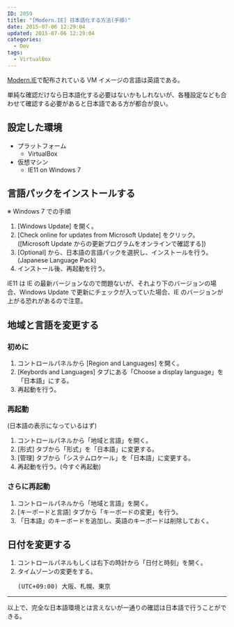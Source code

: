 ```yaml
---
ID: 2059
title: "[Modern.IE] 日本語化する方法(手順)"
date: 2015-07-06 12:29:04
updated: 2015-07-06 12:29:04
categories:
  - Dev
tags:
  - VirtualBox
---
```


<a href="http://www.modern.ie/">Modern.IE</a>で配布されている VM イメージの言語は英語である。

単純な確認だけなら日本語化する必要はないかもしれないが、各種設定なども合わせて確認する必要があると日本語である方が都合が良い。

<!--more-->
<h2>設定した環境</h2>

<ul>
  <li>プラットフォーム 
    <ul>
      <li>VirtualBox</li>
    </ul>
  </li>
  <li>仮想マシン 
    <ul>
      <li>IE11 on Windows 7</li>
    </ul>
  </li>
</ul>

<h2>言語パックをインストールする</h2>

※ Windows 7 での手順

<ol>
  <li>[Windows Update] を開く。</li>
  <li>[Check online for updates from Microsoft Update] をクリック。([Microsoft Update からの更新プログラムをオンラインで確認する])</li>
  <li>[Optional] から、日本語の言語パックを選択し、インストールを行う。(Japanese Language Pack)</li>
  <li>インストール後、再起動を行う。</li>
</ol>

<p class="c-alert">IE11 は IE の最新バージョンなので問題ないが、それより下のバージョンの場合、Windows Update で更新にチェックが入っていた場合、IE のバージョンが上がる恐れがあるので注意。</p>

<h2>地域と言語を変更する</h2>

<h3>初めに</h3>

<ol>
  <li>コントロールパネルから [Region and Languages] を開く。</li>
  <li>[Keybords and Languages] タブにある「Choose a display language」を「日本語」にする。</li>
  <li>再起動を行う。</li>
</ol>

<h3>再起動</h3>

(日本語の表示になっているはず)

<ol>
  <li>コントロールパネルから「地域と言語」を開く。 
  <li>[形式] タブから「形式」を「日本語」に変更する。 
  <li>[管理] タブから「システムロケール」を「日本語」に変更する。 
  <li>再起動を行う。(今すぐ再起動)
</ol>

<h3>さらに再起動</h3>

<ol>
  <li>コントロールパネルから「地域と言語」を開く。</li>
  <li>[キーボードと言語] タブから「キーボードの変更」を行う。</li>
  <li>「日本語」のキーボードを追加し、英語のキーボードは削除しておく。</li>
</ol>

<h2>日付を変更する</h2>
<ol>
  <li>コントロールパネルもしくは右下の時計から「日付と時刻」を開く。 </li>
  <li>タイムゾーンの変更をする。 
<pre>(UTC+09:00) 大阪、札幌、東京</pre>
</li>
</ol>

<hr>

以上で、完全な日本語環境とは言えないが一通りの確認は日本語で行うことができる。
